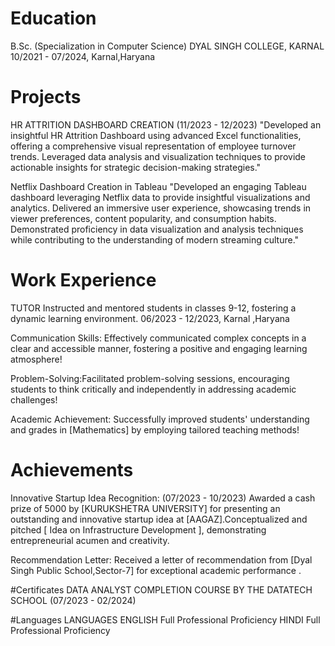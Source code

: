 
# Education
B.Sc. (Specialization in Computer Science)
DYAL SINGH COLLEGE, KARNAL
10/2021 - 07/2024, Karnal,Haryana

# Projects
HR ATTRITION DASHBOARD CREATION
(11/2023 - 12/2023) "Developed an insightful HR Attrition Dashboard
using advanced Excel functionalities, offering a
comprehensive visual representation of employee
turnover trends. Leveraged data analysis and
visualization techniques to provide actionable insights
for strategic decision-making strategies." 

Netflix Dashboard Creation in Tableau
"Developed an engaging Tableau dashboard leveraging Netflix data to
provide insightful visualizations and analytics. Delivered an immersive
user experience, showcasing trends in viewer preferences, content popularity, 
and consumption habits. Demonstrated proficiency in data visualization and
analysis techniques while contributing to the understanding of modern 
streaming culture."

# Work Experience
TUTOR
Instructed and mentored students in
classes 9-12, fostering a dynamic
learning environment. 06/2023 - 12/2023, Karnal ,Haryana

Communication Skills: Effectively communicated
complex concepts in a clear and accessible manner, fostering a positive and engaging learning
atmosphere!

Problem-Solving:Facilitated problem-solving
sessions, encouraging students to think critically
and independently in addressing academic
challenges!

Academic Achievement: Successfully improved
students' understanding and grades in
[Mathematics] by employing tailored teaching
methods!

# Achievements

Innovative Startup Idea Recognition:
(07/2023 - 10/2023)
Awarded a cash prize of 5000 by [KURUKSHETRA UNIVERSITY]
for presenting an outstanding and innovative startup idea at
[AAGAZ].Conceptualized and pitched [ Idea on Infrastructure
Development ], demonstrating entrepreneurial acumen and
creativity.

Recommendation Letter:
Received a letter of recommendation from [Dyal Singh Public
School,Sector-7] for exceptional academic performance .

#Certificates
DATA ANALYST COMPLETION COURSE BY THE DATATECH SCHOOL (07/2023 - 02/2024)

#Languages
LANGUAGES
ENGLISH
Full Professional Proficiency
HINDI
Full Professional Proficiency
